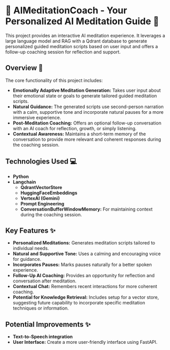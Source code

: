 # 🧘 AIMeditationCoach - Your Personalized AI Meditation Guide 🧠

This project provides an interactive AI meditation experience. It leverages a large language model and RAG with a Qdrant database to generate personalized guided meditation scripts based on user input and offers a follow-up coaching session for reflection and support.

## Overview 🧐

The core functionality of this project includes:

* **Emotionally Adaptive Meditation Generation:** Takes user input about their emotional state or goals to generate tailored guided meditation scripts.
* **Natural Guidance:** The generated scripts use second-person narration with a calm, supportive tone and incorporate natural pauses for a more immersive experience.
* **Post-Meditation Coaching:** Offers an optional follow-up conversation with an AI coach for reflection, growth, or simply listening.
* **Contextual Awareness:** Maintains a short-term memory of the conversation to provide more relevant and coherent responses during the coaching session.

## Technologies Used 💻

* **Python**
* **Langchain**
    * **QdrantVectorStore**
    * **HuggingFaceEmbeddings**
    * **VertexAI (Gemini)**
    * **Prompt Engineering**
    * **ConversationBufferWindowMemory:** For maintaining context during the coaching session.

## Key Features ✨

* **Personalized Meditations:** Generates meditation scripts tailored to individual needs.
* **Natural and Supportive Tone:** Uses a calming and encouraging voice for guidance.
* **Incorporates Pauses:** Marks pauses naturally for a better spoken experience.
* **Follow-Up AI Coaching:** Provides an opportunity for reflection and conversation after meditation.
* **Contextual Chat:** Remembers recent interactions for more coherent coaching.
* **Potential for Knowledge Retrieval:** Includes setup for a vector store, suggesting future capability to incorporate specific meditation techniques or information.

## Potential Improvements ✨

* **Text-to-Speech integration**
* **User Interface:** Create a more user-friendly interface using FastAPI.
